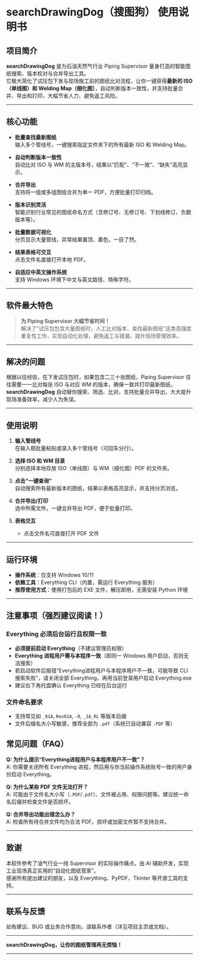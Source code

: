 # searchDrawingDog（搜图狗） 使用说明书

## 项目简介

**searchDrawingDog** 是为石油天然气行业 Piping Supervisor 量身打造的智能图纸搜索、版本校对与合并导出工具。  
它极大简化了试压包下发与现场施工前的图纸比对流程，让你一键获得**最新的 ISO（单线图）和 Welding Map（细化图）**，自动判断版本一致性，并支持批量合并、导出和打印，大幅节省人力、避免返工风险。

---

## 核心功能

- **批量查找最新图纸**  
  输入多个管线号，一键搜索指定文件夹下的所有最新 ISO 和 Welding Map。

- **自动判断版本一致性**  
  自动比对 ISO 与 WM 的主版本号，结果以“匹配”、“不一致”、“缺失”高亮显示。

- **合并导出**  
  支持将一组或多组图纸合并为单一 PDF，方便批量打印归档。

- **版本识别灵活**  
  智能识别行业常见的图纸命名方式（含修订号、无修订号、下划线修订、负数版本等）。

- **批量数据可视化**  
  分页显示大量管线，异常结果置顶、着色，一目了然。

- **结果表格可交互**  
  点击文件名直接打开本地 PDF。

- **自适应中英文操作系统**  
  支持 Windows 环境下中文与英文路径、特殊字符。

---

## 软件最大特色

> **为 Piping Supervisor 大幅节省时间！**  
> 解决了“试压包包含大量图纸时，人工比对版本、查找最新图纸”这类高强度重复性工作，实现自动化处理，避免返工与错漏，提升现场管理效率。

---

## 解决的问题

根据以往经验，在下发试压包时，如果包含二三十张图纸，Piping Supervisor 往往需要一一比对每张 ISO 与对应 WM 的版本，确保一致并打印最新图纸。  
**searchDrawingDog** 自动替你搜索、筛选、比对，支持批量合并导出，大大提升现场准备效率，减少人为失误。

---

## 使用说明

1. **输入管线号**  
   在输入框批量粘贴或录入多个管线号（可回车分行）。

2. **选择 ISO 和 WM 目录**  
   分别选择本地存放 ISO（单线图）与 WM（细化图）PDF 的文件夹。

3. **点击“一键查询”**  
   自动搜索所有最新版本的图纸，结果以表格高亮显示，并支持分页浏览。

4. **合并导出/打印**  
   选中所需文件，一键合并导出 PDF，便于批量打印。

5. **表格交互**  
   - 点击文件名可直接打开 PDF 文件

---

## 运行环境

- **操作系统**：仅支持 Windows 10/11
- **依赖工具**：Everything CLI（内置，需运行 Everything 服务）
- **推荐使用方式**：使用打包后的 EXE 文件，解压即用，无需安装 Python 环境

---

## 注意事项（强烈建议阅读！）

### Everything 必须后台运行且权限一致

- **必须提前启动 Everything**（不建议管理员权限）
- **Everything 进程用户需与本程序一致**（即同一 Windows 用户启动，否则无法搜索）
- 若启动软件后报错“Everything进程用户与本程序用户不一致，可能导致 CLI 搜索失败”，请关闭全部 Everything，再用当前登录用户启动 Everything.exe
- 建议右下角托盘确认 Everything 已经在后台运行

### 文件命名要求

- 支持常见如 `_01A`, `Rev01A`, `-0`, `_1A_RL` 等版本后缀
- 文件后缀名大小写敏感，推荐全部为 `.pdf`（系统已自动兼容 `.PDF` 等）



## 常见问题（FAQ）

**Q: 为什么提示“Everything进程用户与本程序用户不一致”？**  
A: 你需要关闭所有 Everything 进程，然后用与你当前操作系统账号一致的用户身份启动 Everything。

**Q: 为什么某些 PDF 文件无法打开？**  
A: 可能由于文件名大小写（`.PDF`/`.pdf`）、文件被占用、权限问题等。建议统一命名后缀并检查文件是否损坏。

**Q: 合并导出功能出错怎么办？**  
A: 检查所有待合并文件均为合法 PDF。损坏或加密文件暂不支持合并。

---

## 致谢

本软件参考了油气行业一线 Supervisor 的实际操作痛点，由 AI 辅助开发，实现工业现场真正实用的“自动化图纸管家”。  
感谢所有提出建议的朋友，以及 Everything、PyPDF、Tkinter 等开源工具的支持。

---

## 联系与反馈

如有建议、BUG 或业务合作意向，请联系作者（详见项目主页或文档）。

---

**searchDrawingDog，让你的图纸管理再无烦恼！**

---
